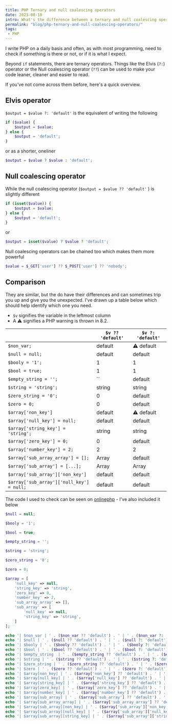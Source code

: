 ```yaml
---
title: PHP Ternary and null coalescing operators
date: 2023-08-10
intro: What's the difference between a ternary and null coalescing operators? Do they give different results?
permalink: "blog/php-ternary-and-null-coalescing-operators/"
tags:
 - PHP
---
```


I write PHP on a daily basis and often, as with most programming, need to check if something is there or not, or if it is what I expect.

Beyond `if` statements, there are ternary operators. Things like the Elvis (`?:`) operator or the Null coalescing operator (`??`) can be used to make your code leaner, cleaner and easier to read.

If you've not come across them before, here's a quick overview.

## Elvis operator

`$output = $value ?: 'default'` is the equivalent of writing the following

```php
if ($value) {
	$output = $value;
} else {
	$output = 'default';
}
```

or as a shorter, oneliner

```php
$output = $value ? $value : 'default';
```

## Null coalescing operator

While the null coalescing operator (`$output = $value ?? 'default'` ) is slightly different

```php
if (isset($value)) {
	$output = $value;
} else {
	$output = 'default';
}
```

or

```php
$output = isset($value) ? $value ? 'default';
```

Null coalescing operators can be chained too which makes them more powerful

```php
$value = $_GET['user'] ?? $_POST['user'] ?? 'nobody';
```

## Comparison

They are similar, but the do have their differences and can sometimes trip you up and give you the unexpected. I've drawn up a table below which should help identify which one you need.


- `$v` signifies the variable in the leftmost column
- A ⚠️ signifies a PHP warning is thrown in 8.2.

|  | `$v ?? 'default'` | `$v ?: 'default'` |
|---|---|---|
| `$non_var;` | default | ⚠️ default |
| `$null = null;` | default | default |
| `$booly = '1';` | 1 | 1 |
| `$bool = true;` | 1 | 1 |
| `$empty_string = '';` | `` | default |
| `$string = 'string';` | string | string |
| `$zero_string = '0';` | 0 | default |
| `$zero = 0;` | 0 | default |
| `$array['non_key']` | default | ⚠️ default |
| `$array['null_key'] = null;` | default | default |
| `$array['string_key'] = 'string';` | string | string |
| `$array['zero_key'] = 0;`| 0 | default |
| `$array['number_key'] = 2;` | 2 | 2 |
| `$array['sub_array_array'] = [];` | Array | default |
| `$array['sub_array'] = [...];` | Array | Array |
| `$array['sub_array']['non_key']` | default | default |
| `$array['sub_array']['null_key'] = null;` | default | default |


The code I used to check can be seen on [onlinephp](https://onlinephp.io/c/67e66) - I've also included it below

```php
$null = null;

$booly = '1';

$bool = true;

$empty_string = '';

$string = 'string';

$zero_string = '0';

$zero = 0;

$array = [
	'null_key' => null,
	'string_key' => 'string',
	'zero_key' => 0,
	'number_key' => 2,
	'sub_array_array' => [],
	'sub_array' => [
		'null_key' => null,
		'string_key' => 'string',
	]
];

echo '| $non_var | ' . ($non_var ?? 'default') . ' | ' . ($non_var ?: 'default') . ' |<br>';
echo '| $null | ' . ($null ?? 'default') . ' | ' . ($null ?: 'default') . ' |<br>';
echo '| $booly | ' . ($booly ?? 'default') . ' | ' . ($booly ?: 'default') . ' |<br>';
echo '| $bool | ' . ($bool ?? 'default') . ' | ' . ($bool ?: 'default') . ' |<br>';
echo '| $empty_string  | ' . ($empty_string ?? 'default') . ' | ' . ($empty_string ?: 'default') . ' |<br>';
echo '| $string | ' . ($string ?? 'default') . ' | ' . ($string ?: 'default') . ' |<br>';
echo '| $zero_string | ' . ($zero_string ?? 'default') . ' | ' . ($zero_string ?: 'default') . ' |<br>';
echo '| $zero | ' . ($zero ?? 'default') . ' | ' . ($zero ?: 'default') . ' |<br>';
echo '| $array[non_key] | ' . ($array['non_key'] ?? 'default') . ' | ' . ($array['non_key'] ?: 'default') . ' |<br>';
echo '| $array[null_key] | ' . ($array['null_key'] ?? 'default') . ' | ' . ($array['null_key'] ?: 'default') . ' |<br>';
echo '| $array[string_key] | ' . ($array['string_key'] ?? 'default') . ' | ' . ($array['string_key'] ?: 'default') . ' |<br>';
echo '| $array[zero_key] | ' . ($array['zero_key'] ?? 'default') . ' | ' . ($array['zero_key'] ?: 'default') . ' |<br>';
echo '| $array[number_key] | ' . ($array['number_key'] ?? 'default') . ' | ' . ($array['number_key'] ?: 'default') . ' |<br>';
echo '| $array[sub_array] | ' . ($array['sub_array'] ?? 'default') . ' | ' . ($array['sub_array'] ?: 'default') . ' |<br>';
echo '| $array[sub_array_array] | ' . ($array['sub_array_array'] ?? 'default') . ' | ' . ($array['sub_array_array'] ?: 'default') . ' |<br>';
echo '| $array[sub_array][non_key] | ' . ($array['sub_array']['non_key'] ?? 'default') . ' | ' . ($array['sub_array']['non_key'] ?: 'default') . ' |<br>';
echo '| $array[sub_array][null_key] | ' . ($array['sub_array']['null_key'] ?? 'default') . ' | ' . ($array['sub_array']['null_key'] ?: 'default') . ' |<br>';
echo '| $array[sub_array][string_key] | ' . ($array['sub_array']['string_key'] ?? 'default') . ' | ' . ($array['sub_array']['string_key'] ?: 'default') . ' |<br>';
```
